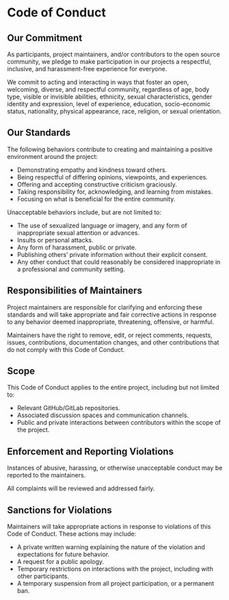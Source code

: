 # Code of Conduct

## Our Commitment

As participants, project maintainers, and/or contributors to the open source community, we pledge to make participation in our projects a respectful, inclusive, and harassment-free experience for everyone.

We commit to acting and interacting in ways that foster an open, welcoming, diverse, and respectful community, regardless of age, body type, visible or invisible abilities, ethnicity, sexual characteristics, gender identity and expression, level of experience, education, socio-economic status, nationality, physical appearance, race, religion, or sexual orientation.

## Our Standards

The following behaviors contribute to creating and maintaining a positive environment around the project:

- Demonstrating empathy and kindness toward others.
- Being respectful of differing opinions, viewpoints, and experiences.
- Offering and accepting constructive criticism graciously.
- Taking responsibility for, acknowledging, and learning from mistakes.
- Focusing on what is beneficial for the entire community.

Unacceptable behaviors include, but are not limited to:

- The use of sexualized language or imagery, and any form of inappropriate sexual attention or advances.
- Insults or personal attacks.
- Any form of harassment, public or private.
- Publishing others’ private information without their explicit consent.
- Any other conduct that could reasonably be considered inappropriate in a professional and community setting.

## Responsibilities of Maintainers

Project maintainers are responsible for clarifying and enforcing these standards and will take appropriate and fair corrective actions in response to any behavior deemed inappropriate, threatening, offensive, or harmful.

Maintainers have the right to remove, edit, or reject comments, requests, issues, contributions, documentation changes, and other contributions that do not comply with this Code of Conduct.

## Scope

This Code of Conduct applies to the entire project, including but not limited to:

- Relevant GitHub/GitLab repositories.
- Associated discussion spaces and communication channels.
- Public and private interactions between contributors within the scope of the project.

## Enforcement and Reporting Violations

Instances of abusive, harassing, or otherwise unacceptable conduct may be reported to the maintainers.

All complaints will be reviewed and addressed fairly.

## Sanctions for Violations

Maintainers will take appropriate actions in response to violations of this Code of Conduct. These actions may include:

- A private written warning explaining the nature of the violation and expectations for future behavior.
- A request for a public apology.
- Temporary restrictions on interactions with the project, including with other participants.
- A temporary suspension from all project participation, or a permanent ban.